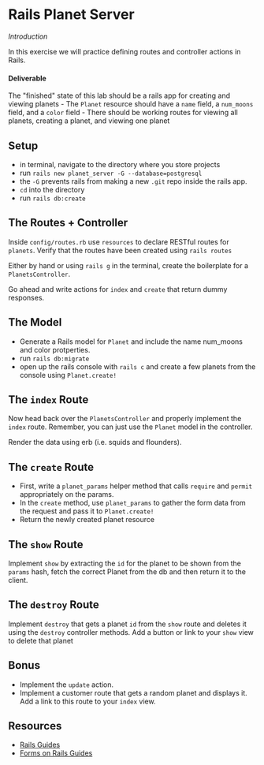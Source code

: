 # Rails Planet Server
_Introduction_

In this exercise we will practice defining routes and controller actions in Rails.

#### Deliverable
The "finished" state of this lab should be a rails app for creating and viewing planets
	- The `Planet` resource should have a `name` field, a `num_moons` field, and a `color` field
	- There should be working routes for viewing all planets, creating a planet, and viewing one planet

## Setup

- in terminal, navigate to the directory where you store projects
- run `rails new planet_server -G --database=postgresql`
 - the `-G` prevents rails from making a new `.git` repo inside the rails app. 
- `cd` into the directory
- run `rails db:create`

## The Routes + Controller

Inside `config/routes.rb` use `resources` to declare RESTful routes for `planets`.  Verify that the routes have been created using `rails routes`

Either by hand or using `rails g` in the terminal, create the boilerplate for a `PlanetsController`.

Go ahead and write actions for `index` and `create` that return dummy responses.

## The Model

- Generate a Rails model for `Planet` and include the name num_moons and color protperties.
- run `rails db:migrate`
- open up the rails console with `rails c` and create a few planets from the console using `Planet.create!`

## The `index` Route

Now head back over the `PlanetsController` and properly implement the `index` route.  Remember, you can just use the `Planet` model in the controller.

Render the data using erb (i.e. squids and flounders).

## The `create` Route

- First, write a `planet_params` helper method that calls `require` and `permit` appropriately on the params.
- In the `create` method, use `planet_params` to gather the form data from the request and pass it to `Planet.create!`
- Return the newly created planet resource


## The `show` Route
  Implement `show` by extracting the `id` for the planet to be shown from the `params` hash, fetch the correct Planet from the db and then return it to the client.
  
## The `destroy` Route
Implement `destroy` that gets a planet `id` from the `show` route and deletes it using the `destroy` controller methods. Add a button or link to your `show` view to delete that planet
  
## Bonus

- Implement the `update` action.
- Implement a customer route that gets a random planet and displays it. Add a link to this route to your `index` view.

## Resources 
- [Rails Guides](https://guides.rubyonrails.org/v5.0/)
- [Forms on Rails Guides](https://guides.rubyonrails.org/form_helpers.html)
